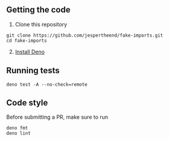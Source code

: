 ## Getting the code

1. Clone this repository

```
git clone https://github.com/jespertheend/fake-imports.git
cd fake-imports
```

2. [Install Deno](https://deno.land/#installation)

## Running tests

```
deno test -A --no-check=remote
```

## Code style

Before submitting a PR, make sure to run

```
deno fmt
deno lint
```
